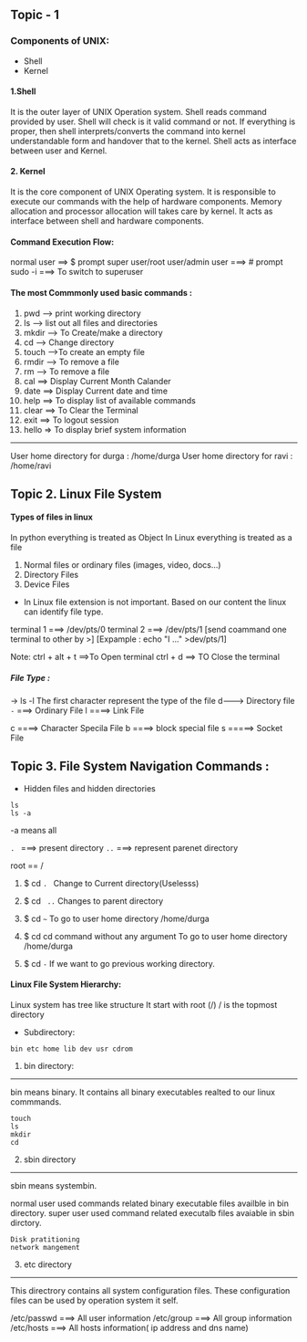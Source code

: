 ## Topic - 1

### Components of UNIX:
 - Shell
 - Kernel
 
#### 1.Shell
It is the outer layer of UNIX Operation system.
Shell reads command provided by user.
Shell will check is it valid command or not.
If everything is proper, then shell interprets/converts the command into kernel understandable form and handover that to the kernel.
Shell acts as interface between user and Kernel.

#### 2. Kernel
It is the core component of UNIX Operating system.
It is responsible to execute our commands with the help of hardware components.
Memory allocation and processor allocation will takes care by kernel.
It acts as interface between shell and hardware components.


#### Command Execution Flow:
normal user ==> $ prompt
super user/root user/admin user ===> # prompt
sudo -i ===> To switch to superuser

#### The most Commmonly used basic commands : 
1. pwd --> print working directory
2. ls --> list out all files and directories
3. mkdir --> To Create/make a directory
4. cd --> Change directory
5. touch -->To create an empty file
6. rmdir --> To remove a file
7. rm --> To remove  a file
8. cal ==> Display Current Month Calander
9. date ==> Display Current date and time
10. help ==> To display list of available commands
11. clear ==> To Clear the Terminal 
12. exit ==> To logout session
13. hello => To display brief system information
-----------------------------------------------------
User home directory for durga : /home/durga
User home directory for ravi : /home/ravi


## Topic 2. Linux File System
 
#### Types of files in linux

In python everything is treated as Object
In Linux everything is treated as a file

1. Normal files or ordinary files (images, video, docs...)
2. Directory Files
3. Device Files

 - In Linux file extension is not important. Based on our content the linux can identify file type.
 
terminal 1 ===> /dev/pts/0
terminal 2 ===> /dev/pts/1
[send coammand one terminal to other by >]
[Expample : echo "I ..." >dev/pts/1]

Note: 
ctrl + alt + t ==>To Open terminal 
ctrl + d ==> TO Close the terminal


##### File Type  :
 -> ls -l 
The first character represent the type of the file
d---> Directory file
```-```  ===> Ordinary File
l ====> Link File


c ====> Character Specila File
b ====> block special file
s =====> Socket File

## Topic 3. File System Navigation Commands : 

 - Hidden files and hidden directories
```
ls
ls -a
```
-a means all

```. ```  ===> present directory
```..```  ===> represent parenet directory

root == /

1. $ cd ````. ````
        Change to Current directory(Uselesss)
2. $ cd ``` ..```
        Changes to parent directory

3. $ cd  ```~```
        To go to user home directory 
        /home/durga

4. $ cd 
        cd command without any argument
        To go to user home directory 
        /home/durga

5. $ cd ```-```
        If we want to go previous working directory.

#### Linux File System Hierarchy: 

Linux system has tree like structure
It start with root (/)
/ is the topmost directory
 - Subdirectory:
 ```
 bin etc home lib dev usr cdrom
 ```
 
 1. bin directory:
------------------------
bin means binary.
It contains all binary executables realted to our linux commmands.
```
touch
ls
mkdir
cd 
```

2. sbin directory
--------------------
sbin means systembin.

normal user used commands related binary executable files availble in bin directory.
super user used command related executalb  files avaiable in sbin dirctory.
```
Disk pratitioning
network mangement
```

3. etc directory
------------------
This directrory contains all system configuration files.
These configuration files can be used by operation system it self.

/etc/passwd ===> All user information
/etc/group ===> All group information
/etc/hosts ===> All hosts information( ip address and dns name)
